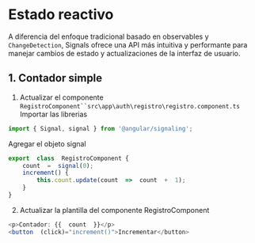 # Estado reactivo 

A diferencia del enfoque tradicional basado en observables y `ChangeDetection`, Signals ofrece una API más intuitiva y performante para manejar cambios de estado y actualizaciones de la interfaz de usuario.

## 1. Contador simple

1. Actualizar el componente `RegistroComponent``src\app\auth\registro\registro.component.ts`
Importar las librerias 
```javascript
import { Signal, signal } from '@angular/signaling';
```

Agregar el objeto signal
```javascript
export  class  RegistroComponent {
	count  =  signal(0);
	increment() {
		this.count.update(count  =>  count  +  1);
	}
}
```

2. Actualizar la plantilla del componente RegistroComponent
```javascript
<p>Contador: {{  count  }}</p>
<button  (click)="increment()">Incrementar</button>
```


<!--stackedit_data:
eyJoaXN0b3J5IjpbLTY4MDAyMjU2MywxOTY5MjUzMDcwLDE3Nj
U1ODg3MDEsODAyNjc1MDVdfQ==
-->